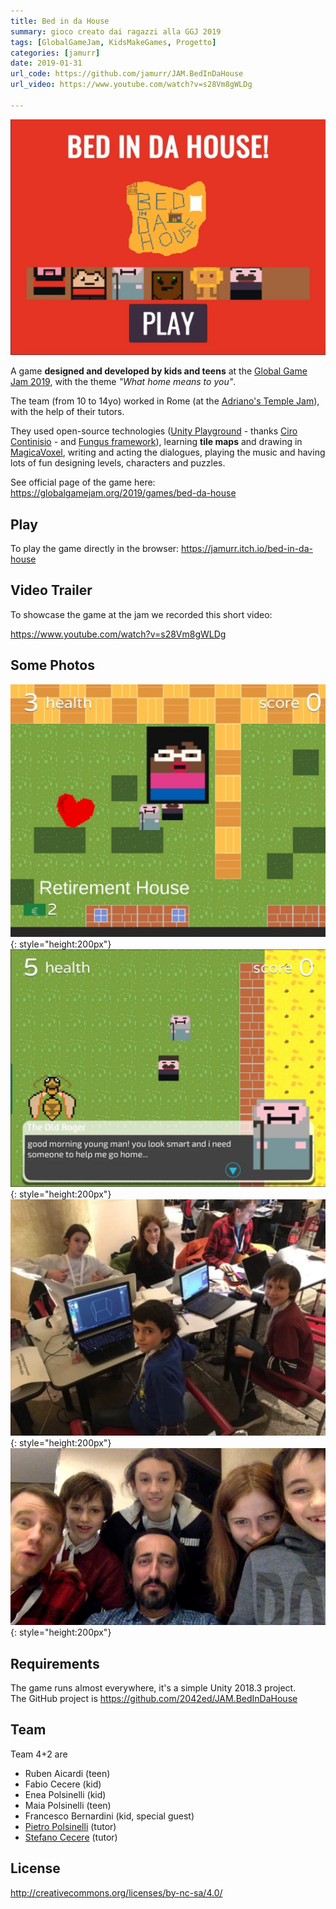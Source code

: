 ```yaml
---
title: Bed in da House
summary: gioco creato dai ragazzi alla GGJ 2019
tags: [GlobalGameJam, KidsMakeGames, Progetto]
categories: [jamurr]
date: 2019-01-31
url_code: https://github.com/jamurr/JAM.BedInDaHouse
url_video: https://www.youtube.com/watch?v=s28Vm8gWLDg

---
```


![](img/bedindahouse_featured.webp)

A game **designed and developed by kids and teens** at the [Global Game Jam 2019](https://globalgamejam.org/2019/games/bed-da-house), with the theme _"What home means to you"_.

The team (from 10 to 14yo) worked in Rome (at the [Adriano's Temple Jam](https://globalgamejam.org/2019/jam-sites/roma-codemotion-temple-jam)), with the help of their tutors.

They used open-source technologies ([Unity Playground](https://github.com/Unity-Technologies/UnityPlayground) - thanks [Ciro Continisio](https://twitter.com/CiroContns) - and [Fungus framework](https://github.com/snozbot/fungus)), learning **tile maps** and drawing in [MagicaVoxel](http://ephtracy.github.io/), writing and acting the dialogues, playing the music and having lots of fun designing levels, characters and puzzles.

See official page of the game here: <https://globalgamejam.org/2019/games/bed-da-house>

## Play
To play the game directly in the browser:
<https://jamurr.itch.io/bed-in-da-house>

## Video Trailer
To showcase the game at the jam we recorded this short video:

<https://www.youtube.com/watch?v=s28Vm8gWLDg>

## Some Photos
![](img/bedindahouse_screenshot.webp){: style="height:200px"}
![](img/bedindahouse_screenshot2.webp){: style="height:200px"}
![](img/bedindahouse_team_at_work.webp){: style="height:200px"}
![](img/bedindahouse_team42.webp){: style="height:200px"}

## Requirements
The game runs almost everywhere, it's a simple Unity 2018.3 project.  
The GitHub project is <https://github.com/2042ed/JAM.BedInDaHouse>

## Team
Team 4+2 are
- Ruben Aicardi (teen)
- Fabio Cecere (kid)
- Enea Polsinelli (kid)
- Maia Polsinelli (teen)
- Francesco Bernardini (kid, special guest)
- [Pietro Polsinelli](https://github.com/ppolsinelli/) (tutor)
- [Stefano Cecere](https://github.com/StefanoCecere/) (tutor)

## License
<http://creativecommons.org/licenses/by-nc-sa/4.0/>